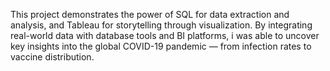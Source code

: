 This project demonstrates the power of SQL for data extraction and analysis, and Tableau for storytelling through visualization. By integrating real-world data with database tools and BI platforms, i was able to uncover key insights into the global COVID-19 pandemic — from infection rates to vaccine distribution.

